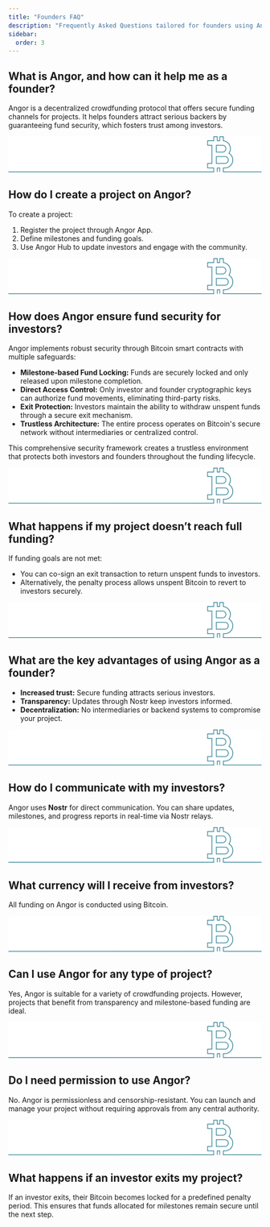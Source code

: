 ```yaml
---
title: "Founders FAQ"
description: "Frequently Asked Questions tailored for founders using Angor."
sidebar:
  order: 3
---
```


## What is Angor, and how can it help me as a founder?
Angor is a decentralized crowdfunding protocol that offers secure funding channels for projects. It helps founders attract serious backers by guaranteeing fund security, which fosters trust among investors.

![bitcoin](/bitcoin-line.svg)

## How do I create a project on Angor?
To create a project:
1. Register the project through Angor App.
2. Define milestones and funding goals.
3. Use Angor Hub to update investors and engage with the community.

![bitcoin](/bitcoin-line.svg)

## How does Angor ensure fund security for investors?
Angor implements robust security through Bitcoin smart contracts with multiple safeguards:

- **Milestone-based Fund Locking:** Funds are securely locked and only released upon milestone completion.
- **Direct Access Control:** Only investor and founder cryptographic keys can authorize fund movements, eliminating third-party risks.
- **Exit Protection:** Investors maintain the ability to withdraw unspent funds through a secure exit mechanism.
- **Trustless Architecture:** The entire process operates on Bitcoin's secure network without intermediaries or centralized control.

This comprehensive security framework creates a trustless environment that protects both investors and founders throughout the funding lifecycle.

![bitcoin](/bitcoin-line.svg)

## What happens if my project doesn’t reach full funding?
If funding goals are not met:
- You can co-sign an exit transaction to return unspent funds to investors.
- Alternatively, the penalty process allows unspent Bitcoin to revert to investors securely.

![bitcoin](/bitcoin-line.svg)

## What are the key advantages of using Angor as a founder?
- **Increased trust:** Secure funding attracts serious investors.
- **Transparency:** Updates through Nostr keep investors informed.
- **Decentralization:** No intermediaries or backend systems to compromise your project.

![bitcoin](/bitcoin-line.svg)

## How do I communicate with my investors?
Angor uses **Nostr** for direct communication. You can share updates, milestones, and progress reports in real-time via Nostr relays.

![bitcoin](/bitcoin-line.svg)

## What currency will I receive from investors?
All funding on Angor is conducted using Bitcoin.

![bitcoin](/bitcoin-line.svg)

## Can I use Angor for any type of project?
Yes, Angor is suitable for a variety of crowdfunding projects. However, projects that benefit from transparency and milestone-based funding are ideal.

![bitcoin](/bitcoin-line.svg)

## Do I need permission to use Angor?
No. Angor is permissionless and censorship-resistant. You can launch and manage your project without requiring approvals from any central authority.

![bitcoin](/bitcoin-line.svg)

## What happens if an investor exits my project?
If an investor exits, their Bitcoin becomes locked for a predefined penalty period. This ensures that funds allocated for milestones remain secure until the next step.
